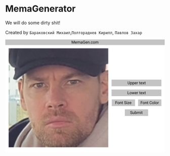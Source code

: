 # MemaGenerator

We will do some dirty shit!

Created by `Бараковский Михаил`,`Полтораднев Кирилл`, `Павлов Захар`

![Image](public/images/prototype.png)
